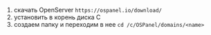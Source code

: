 1. скачать OpenServer
`https://ospanel.io/download/`
2. установить в корень диска C
3. создаем папку <name> и переходим в нее 
`cd /c/OSPanel/domains/<name>`